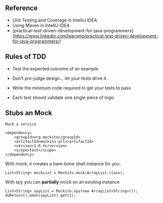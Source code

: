 ## Reference
- Unit Testing and Coverage in IntelliJ IDEA
- Using Maven in IntelliJ IDEA
- [practical-test-driven-development-for-java-programmers] (https://www.linkedin.com/learning/practical-test-driven-development-for-java-programmers/)


## Rules of TDD
- Test the expected outcome of an example

- Don't pre-judge design... let your tests drive it.

- Write the minimum code required to get your tests to pass

- Each test should validate one single piece of logic


## Stubs an Mock
    Mock a service
    
```
<dependency>
    <groupId>org.mockito</groupId>
    <artifactId>mockito-all</artifactId>
    <version>1.8.4</version>
    <scope>test</scope>
</dependency>
``` 
With mock, it creates a bare-bone shell instance for you.
```
List<String> mockList = Mockito.mock(ArrayList.class);
```
With spy you can **partially** mock on an existing instance
```
List<String> spyList = Mockito.spy(new ArrayList<String>());
doReturn().when(spyList).get(1);
```